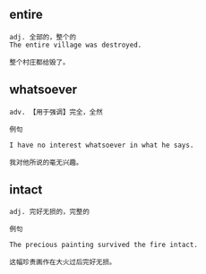 ## entire
```
adj. 全部的，整个的
The entire village was destroyed.

整个村庄都给毁了。
```
## whatsoever
```
adv. 【用于强调】完全，全然

例句

I have no interest whatsoever in what he says.

我对他所说的毫无兴趣。
```
## intact
```
adj. 完好无损的，完整的

例句

The precious painting survived the fire intact.

这幅珍贵画作在大火过后完好无损。
```